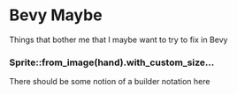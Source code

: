 # Bevy Maybe

Things that bother me that I maybe want to try to fix in Bevy

### Sprite::from_image(hand).with_custom_size...

There should be some notion of a builder notation here